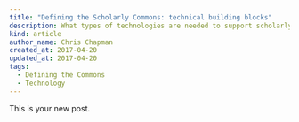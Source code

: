 ```yaml
---
title: "Defining the Scholarly Commons: technical building blocks"
description: What types of technologies are needed to support scholarly commons?
kind: article
author_name: Chris Chapman
created_at: 2017-04-20
updated_at: 2017-04-20
tags:
  - Defining the Commons
  - Technology
---
```

This is your new post.
